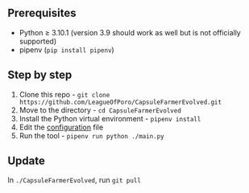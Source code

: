 ## Prerequisites
- Python ≥ 3.10.1 (version 3.9 should work as well but is not officially supported)
- pipenv (`pip install pipenv`)

## Step by step
1. Clone this repo - `git clone https://github.com/LeagueOfPoro/CapsuleFarmerEvolved.git`
2. Move to the directory -  `cd CapsuleFarmerEvolved`
3. Install the Python virtual environment - `pipenv install`
4. Edit the [configuration](https://github.com/LeagueOfPoro/CapsuleFarmerEvolved/wiki/Configuration) file
5. Run the tool - `pipenv run python ./main.py`

## Update
In `./CapsuleFarmerEvolved`, run `git pull`